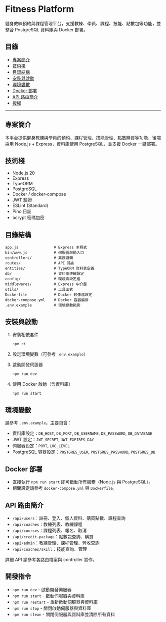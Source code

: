 # Fitness Platform

健身教練預約與課程管理平台，支援教練、學員、課程、技能、點數包等功能，並整合 PostgreSQL 資料庫與 Docker 部署。

## 目錄

- [專案簡介](#專案簡介)
- [技術棧](#技術棧)
- [目錄結構](#目錄結構)
- [安裝與啟動](#安裝與啟動)
- [環境變數](#環境變數)
- [Docker 部署](#docker-部署)
- [API 路由簡介](#api-路由簡介)
- [授權](#授權)

---

## 專案簡介

本平台提供健身教練與學員的預約、課程管理、技能管理、點數購買等功能，後端採用 Node.js + Express，資料庫使用 PostgreSQL，並支援 Docker 一鍵部署。

## 技術棧

- Node.js 20
- Express
- TypeORM
- PostgreSQL
- Docker / docker-compose
- JWT 驗證
- ESLint (Standard)
- Pino 日誌
- bcrypt 密碼加密

## 目錄結構

```
app.js                # Express 主程式
bin/www.js            # 伺服器啟動入口
controllers/          # 業務邏輯
routes/               # API 路由
entities/             # TypeORM 資料表定義
db/                   # 資料庫連線設定
config/               # 環境與設定檔
middlewares/          # Express 中介層
utils/                # 工具函式
Dockerfile            # Docker 映像檔設定
docker-compose.yml    # Docker 容器編排
.env.example          # 環境變數範例
```

## 安裝與啟動

1. 安裝相依套件

	```bash
	npm ci
	```

2. 設定環境變數（可參考 `.env.example`）

3. 啟動開發伺服器

	```bash
	npm run dev
	```

4. 使用 Docker 啟動（含資料庫）

	```bash
	npm run start
	```

## 環境變數

請參考 `.env.example`，主要包含：

- 資料庫設定：`DB_HOST`, `DB_PORT`, `DB_USERNAME`, `DB_PASSWORD`, `DB_DATABASE`
- JWT 設定：`JWT_SECRET`, `JWT_EXPIRES_DAY`
- 伺服器設定：`PORT`, `LOG_LEVEL`
- PostgreSQL 容器設定：`POSTGRES_USER`, `POSTGRES_PASSWORD`, `POSTGRES_DB`

## Docker 部署

- 直接執行 `npm run start` 即可啟動所有服務（Node.js 與 PostgreSQL）。
- 相關設定請參考 `docker-compose.yml` 與 `Dockerfile`。

## API 路由簡介

- `/api/users`：註冊、登入、個人資料、購買點數、課程查詢
- `/api/coaches`：教練列表、教練課程
- `/api/courses`：課程列表、報名、取消
- `/api/credit-package`：點數包查詢、購買
- `/api/admin`：教練管理、課程管理、營收查詢
- `/api/coaches/skill`：技能查詢、管理

詳細 API 請參考各路由檔案與 controller 實作。

## 開發指令

- `npm run dev` - 啟動開發伺服器
- `npm run start` - 啟動伺服器與資料庫
- `npm run restart` - 重新啟動伺服器與資料庫
- `npm run stop` - 關閉啟動伺服器與資料庫
- `npm run clean` - 關閉伺服器與資料庫並清除所有資料
